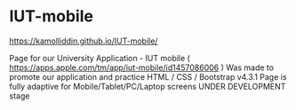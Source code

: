 # IUT-mobile

https://kamolliddin.github.io/IUT-mobile/

Page for our University Application - IUT mobile ( https://apps.apple.com/tm/app/iut-mobile/id1457086006 )
Was made to promote our application and practice HTML / CSS / Bootstrap v4.3.1 
Page is fully adaptive for Mobile/Tablet/PC/Laptop screens
UNDER DEVELOPMENT stage
